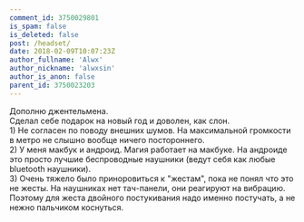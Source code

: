 ```yaml
---
comment_id: 3750029801
is_spam: false
is_deleted: false
post: /headset/
date: 2018-02-09T10:07:23Z
author_fullname: 'Alwx'
author_nickname: 'alwxsin'
author_is_anon: false
parent_id: 3750023203
---
```


<p>Дополню джентельмена.<br>Сделал себе подарок на новый год и доволен, как слон.<br>1) Не согласен по поводу внешних шумов. На максимальной громкости в метро не слышно вообще ничего постороннего.<br>2) У меня макбук и андроид. Магия работает на макбуке. На андроиде это просто лучшие беспроводные наушники (ведут себя как любые bluetooth наушники).<br>3) Очень тяжело было приноровиться к "жестам", пока не понял что это не жесты. На наушниках нет тач-панели, они реагируют на вибрацию. Поэтому для жеста двойного постукивания надо именно постучать, а не нежно пальчиком коснуться.</p>

